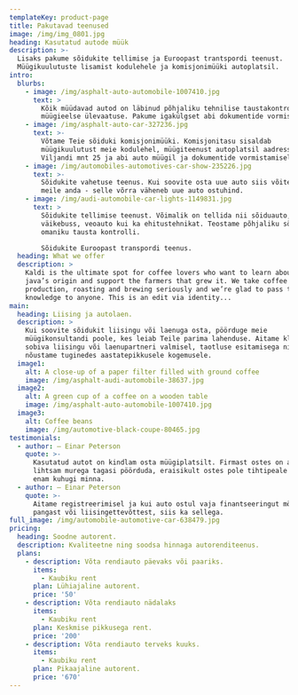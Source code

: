 ```yaml
---
templateKey: product-page
title: Pakutavad teenused
image: /img/img_0801.jpg
heading: Kasutatud autode müük
description: >-
  Lisaks pakume sõidukite tellimise ja Euroopast trantspordi teenust.
  Müügikuulutuste lisamist kodulehele ja komisjonimüüki autoplatsil.
intro:
  blurbs:
    - image: /img/asphalt-auto-automobile-1007410.jpg
      text: >
        Kõik müüdavad autod on läbinud põhjaliku tehnilise taustakontrolli ja
        müügieelse ülevaatuse. Pakume igakülgset abi dokumentide vormistamisel.
    - image: /img/asphalt-auto-car-327236.jpg
      text: >-
        Võtame Teie sõiduki komisjonimüüki. Komisjonitasu sisaldab
        müügikuulutust meie kodulehel, müügiteenust autoplatsil aadressil
        Viljandi mnt 25 ja abi auto müügil ja dokumentide vormistamisel.
    - image: /img/automobiles-automotives-car-show-235226.jpg
      text: >-
        Sõidukite vahetuse teenus. Kui soovite osta uue auto siis võite vana
        meile anda - selle võrra väheneb uue auto ostuhind.
    - image: /img/audi-automobile-car-lights-1149831.jpg
      text: >
        Sõidukite tellimise teenust. Võimalik on tellida nii sõiduauto,
        väikebuss, veoauto kui ka ehitustehnikat. Teostame põhjaliku sõiduki ja
        omaniku tausta kontrolli.

        Sõidukite Euroopast transpordi teenus. 
  heading: What we offer
  description: >
    Kaldi is the ultimate spot for coffee lovers who want to learn about their
    java’s origin and support the farmers that grew it. We take coffee
    production, roasting and brewing seriously and we’re glad to pass that
    knowledge to anyone. This is an edit via identity...
main:
  heading: Liising ja autolaen.
  description: >
    Kui soovite sõidukit liisingu või laenuga osta, pöörduge meie
    müügikonsultandi poole, kes leiab Teile parima lahenduse. Aitame klienti
    sobiva liisingu või laenupartneri valmisel, taotluse esitamisega ning
    nõustame tuginedes aastatepikkusele kogemusele.
  image1:
    alt: A close-up of a paper filter filled with ground coffee
    image: /img/asphalt-audi-automobile-38637.jpg
  image2:
    alt: A green cup of a coffee on a wooden table
    image: /img/asphalt-auto-automobile-1007410.jpg
  image3:
    alt: Coffee beans
    image: /img/automotive-black-coupe-80465.jpg
testimonials:
  - author: – Einar Peterson
    quote: >-
      Kasutatud autot on kindlam osta müügiplatsilt. Firmast ostes on alati
      lihtsam murega tagasi pöörduda, eraisikult ostes pole tihtipeale hiljem
      enam kuhugi minna.
  - author: – Einar Peterson
    quote: >-
      Aitame registreerimisel ja kui auto ostul vaja finantseeringut mõnest
      pangast või liisingettevõttest, siis ka sellega.
full_image: /img/automobile-automotive-car-638479.jpg
pricing:
  heading: Soodne autorent.
  description: Kvaliteetne ning soodsa hinnaga autorenditeenus.
  plans:
    - description: Võta rendiauto päevaks või paariks.
      items:
        - Kaubiku rent
      plan: Lühiajaline autorent.
      price: '50'
    - description: Võta rendiauto nädalaks
      items:
        - Kaubiku rent
      plan: Keskmise pikkusega rent.
      price: '200'
    - description: Võta rendiauto terveks kuuks.
      items:
        - Kaubiku rent
      plan: Pikaajaline autorent.
      price: '670'
---
```


